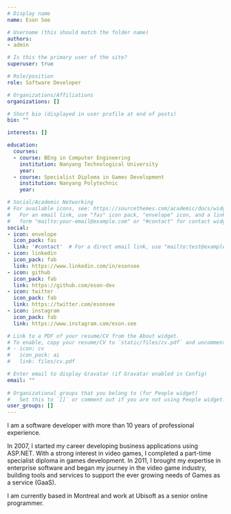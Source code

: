 ```yaml
---
# Display name
name: Eson See

# Username (this should match the folder name)
authors:
- admin

# Is this the primary user of the site?
superuser: true

# Role/position
role: Software Developer

# Organizations/Affiliations
organizations: []

# Short bio (displayed in user profile at end of posts)
bio: ""

interests: []

education:
  courses:
  - course: BEng in Computer Engineering
    institution: Nanyang Technological University
    year: 
  - course: Specialist Diploma in Games Development
    institution: Nanyang Polytechnic
    year: 

# Social/Academic Networking
# For available icons, see: https://sourcethemes.com/academic/docs/widgets/#icons
#   For an email link, use "fas" icon pack, "envelope" icon, and a link in the
#   form "mailto:your-email@example.com" or "#contact" for contact widget.
social:
- icon: envelope
  icon_pack: fas
  link: '#contact'  # For a direct email link, use "mailto:test@example.org".
- icon: linkedin
  icon_pack: fab
  link: https://www.linkedin.com/in/esonsee
- icon: github
  icon_pack: fab
  link: https://github.com/eson-dev
- icon: twitter
  icon_pack: fab
  link: https://twitter.com/esonsee
- icon: instagram
  icon_pack: fab
  link: https://www.instagram.com/eson.see

# Link to a PDF of your resume/CV from the About widget.
# To enable, copy your resume/CV to `static/files/cv.pdf` and uncomment the lines below.  
# - icon: cv
#   icon_pack: ai
#   link: files/cv.pdf

# Enter email to display Gravatar (if Gravatar enabled in Config)
email: ""
  
# Organizational groups that you belong to (for People widget)
#   Set this to `[]` or comment out if you are not using People widget.  
user_groups: []
---
```


I am a software developer with more than 10 years of professional experience.

In 2007, I started my career developing business applications using ASP.NET. With a strong interest in video games, I completed a part-time specialist diploma in games development. In 2011, I brought my expertise in enterprise software and began my journey in the video game industry, building tools and services to support the ever growing needs of Games as a service (GaaS).

I am currently based in Montreal and work at Ubisoft as a senior online programmer.
